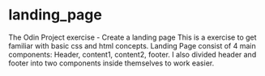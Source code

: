 # landing_page
The Odin Project exercise - Create a landing page
This is a exercise to get familiar with basic css and html concepts.
Landing Page consist of 4 main components: Header, content1, content2, footer.
I also divided header and footer into two components inside themselves to work easier.
